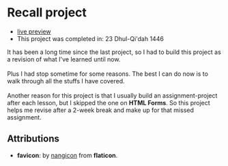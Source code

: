 # Recall project

- [live preview](https://youssef-el-atmani.github.io/MDN-Based-Projects/projects/html-stage/08-recall/index.html)
- This project was completed in: 23 Dhul-Qi'dah 1446

It has been a long time since the last project, so I had to build this project as a revision of what I've learned until now.\
\
Plus I had stop sometime for some reasons. The best I can do now is to walk through all the stuffs I have covered.
\
\
Another reason for this project is that I usually build an assignment-project after each lesson, but I skipped the one on **HTML Forms**. So this project helps me revise after a 2-week break and make up for that missed assignment.

## Attributions

- **favicon**: by [nangicon](https://www.flaticon.com/free-icon/memory-recall_17435549?term=recall&page=1&position=1&origin=tag&related_id=17435549) from **flaticon**.
